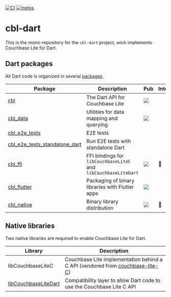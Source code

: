[![CI](https://github.com/cofu-app/cbl-dart/actions/workflows/ci.yaml/badge.svg)](https://github.com/cofu-app/cbl-dart/actions/workflows/ci.yaml)
[![melos](https://img.shields.io/badge/maintained%20with-melos-f700ff.svg?style=flat-square)](https://github.com/invertase/melos)

# cbl-dart

This is the mono-repository for the `cbl-dart` project, wich implements Couchbase Lite for Dart.

## Dart packages

All Dart code is organized in several [packages].

| Package                         | Description                                                     | Pub                                                                               | Internal     |
| ------------------------------- | --------------------------------------------------------------- | --------------------------------------------------------------------------------- | ------------ |
| [cbl]                           | The Dart API for Couchbase Lite                                 | [![](https://badgen.net/pub/v/cbl)](https://pub.dev/packages/cbl)                 |              |
| [cbl_data]                      | Utilities for data mapping and querying                         | [![](https://badgen.net/pub/v/cbl_data)](https://pub.dev/packages/cbl_data)       |              |
| [cbl_e2e_tests]                 | E2E tests                                                       |                                                                                   |              |
| [cbl_e2e_tests_standalone_dart] | Run E2E tests with standalone Dart                              |                                                                                   |              |
| [cbl_ffi]                       | FFI bindings for `libCouchbaseLiteC` and `libCouchbaseLiteDart` | [![](https://badgen.net/pub/v/cbl_ffi)](https://pub.dev/packages/cbl_ffi)         | :red_circle: |
| [cbl_flutter]                   | Packaging of binary libraries with Flutter apps                 | [![](https://badgen.net/pub/v/cbl_flutter)](https://pub.dev/packages/cbl_flutter) |              |
| [cbl_native]                    | Binary library distribution                                     | [![](https://badgen.net/pub/v/cbl_native)](https://pub.dev/packages/cbl_native)   | :red_circle: |

## Native libraries

Two native libraries are required to enable Couchbase Lite for Dart.

| Library                | Description                                                                     |
| ---------------------- | ------------------------------------------------------------------------------- |
| libCouchbaseLiteC      | Couchbase Lite implementation behind a C API (vendored from [couchbase-lite-C]) |
| [libCouchbaseLiteDart] | Compatibility layer to allow Dart code to use the Couchbase Lite C API          |

[packages]: https://github.com/cofu-app/cbl-dart/tree/main/packages
[cbl]: https://github.com/cofu-app/cbl-dart/tree/main/packages/cbl
[cbl_data]: https://github.com/cofu-app/cbl-dart/tree/main/packages/cbl_data
[cbl_e2e_tests]: https://github.com/cofu-app/cbl-dart/tree/main/packages/cbl_e2e_tests
[cbl_e2e_tests_standalone_dart]: https://github.com/cofu-app/cbl-dart/tree/main/packages/cbl_e2e_tests_standalone_dart
[cbl_ffi]: https://github.com/cofu-app/cbl-dart/tree/main/packages/cbl_ffi
[cbl_flutter]: https://github.com/cofu-app/cbl-dart/tree/main/packages/cbl_flutter
[cbl_native]: https://github.com/cofu-app/cbl-dart/tree/main/packages/cbl_native
[native]: https://github.com/cofu-app/cbl-dart/tree/main/native
[libcouchbaselitedart]: https://github.com/cofu-app/cbl-dart/tree/main/native/cbl-dart
[couchbase-lite-c]: https://github.com/couchbaselabs/couchbase-lite-C
